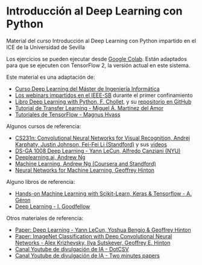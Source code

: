 # Introducción al Deep Learning con Python

Material del curso Introducción al Deep Learning con Python impartido en el ICE de la Universidad de Sevilla

Los ejercicios se pueden ejecutar desde [Google Colab](https://colab.research.google.com/). Están adaptados para que se ejecuten con TensorFlow 2, la versión actual en este sistema.

Este material es una adaptación de:

* [Curso Deep Learning del Máster de Ingeniería Informática](https://github.com/miguelamda/DL)
* [Los webinars impartidos en el IEEE-SB](https://github.com/miguelamda/Webinar-DL) durante el primer confinamiento
* [Libro Deep Learning with Python, F. Chollet](https://www.manning.com/books/deep-learning-with-python), y su [repositorio en GitHub](https://github.com/fchollet/deep-learning-with-python-notebooks)
* [Tutorial de Transfer Learning - Miguel Á. Martínez del Amor](https://github.com/miguelamda/TL-tutorial)
* [Tutoriales de TensorFlow - Magnus Hvass](https://github.com/Hvass-Labs/TensorFlow-Tutorials)

Algunos cursos de referencia:
 * [CS231n: Convolutional Neural Networks for Visual Recognition, Andrej Karphaty, Justin Johnson, Fei-Fei Li (Standford)](http://cs231n.stanford.edu/2016/) y sus [videos](https://www.youtube.com/playlist?list=PLLvH2FwAQhnpj1WEB-jHmPuUeQ8mX-XXG)
 * [DS-GA 1008 Deep Learning - Yann LeCun, Alfredo Canziani (NYU)](https://atcold.github.io/pytorch-Deep-Learning)
 * [Deeplearning.ai, Andrew Ng](https://www.deeplearning.ai/)
 * [Machine Learning, Andrew Ng (Coursera and Standford)](https://es.coursera.org/learn/machine-learning)
 * [Neural Networks for Machine Learning, Geoffrey Hinton](https://www.youtube.com/playlist?list=PLoRl3Ht4JOcdU872GhiYWf6jwrk_SNhz9)
 
Alguno libros de referencia: 
 * [Hands-on Machine Learning with Scikit-Learn, Keras & Tensorflow - A. Géron](https://www.oreilly.com/library/view/hands-on-machine-learning/9781492032632/)
 * [Deep Learning - I. Goodfellow](https://www.deeplearningbook.org/)
 
Otros materiales de referencia:
 * [Paper: Deep Learning - Yann LeCun, Yoshua Bengio & Geoffrey Hinton](https://www.cs.toronto.edu/~hinton/absps/NatureDeepReview.pdf)
 * [Paper: ImageNet Classification with Deep Convolutional Neural Networks - Alex Krizhevsky, Ilya Sutskever, Geoffrey E. Hinton](https://papers.nips.cc/paper/2012/file/c399862d3b9d6b76c8436e924a68c45b-Paper.pdf)
 * [Canal Youtube de divulgación de IA - DotCSV](https://www.youtube.com/channel/UCy5znSnfMsDwaLlROnZ7Qbg)
 * [Canal Youtube de divulgación de IA - Two minutes papers](https://www.youtube.com/channel/UCbfYPyITQ-7l4upoX8nvctg)
 
